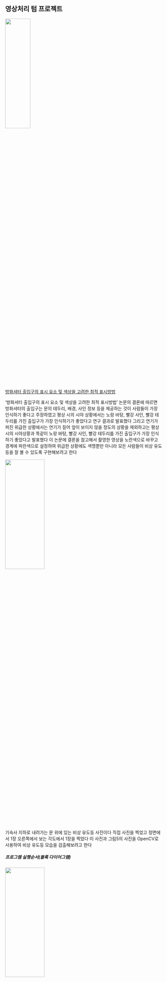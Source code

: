 ## 영상처리 텀 프로젝트
<img width="40%" height="30%" src="https://user-images.githubusercontent.com/89582059/133778564-c0f74577-f091-477b-9df1-76c986483560.png"/>

<a href="http://dcontent.dkyobobook.co.kr/genomad_gift/001/article/1/03/90/10390400.pdf">방화셔터 출입구의 표시 요소 및 색상을 고려한 최적 표시방법 <a/>

‘방화셔터 출입구의 표시 요소 및 색상을 고려한 최적 표시방법’ 논문의 결론에 따르면 방화셔터의 출입구는 문의 테두리, 배경, 사인 정보 등을 제공하는 것이 사람들이 가장 인식하기 좋다고 주장하였고 평상 시의 시야 상황에서는 노랑 바탕, 빨강 사인, 빨강 테두리를 가진 출입구가 가장 인식하기가 좋았다고 연구 결과로 발표했다 그리고 연기가 퍼진 위급한 상황에서는 연기가 짙어 앞이 보이지 않을 정도의 상황을 제외하고는 평상 시의 시야상황과 똑같이 노랑 바탕, 빨강 사인, 빨강 테두리를 가진 출입구가 가장 인식하기 좋았다고 발표했다 이 논문에 결론을 참고해서 촬영한 영상을 노란색으로 바꾸고 경계에 파란색으로 설정하여 위급한 상황에도 색맹뿐만 아니라 모든 사람들이 비상 유도등을 잘 볼 수 있도록 구현해보려고 한다

<img width="50%" height="30%" src="https://user-images.githubusercontent.com/89582059/133778757-4ba3ada0-9bb4-4bb0-acf7-e9e7d2fe7e3e.png"/> 

기숙사 지하로 내려가는 문 위에 있는 비상 유도등 사진이다 직접 사진을 찍었고 정면에서 1장 오른쪽에서 보는 각도에서 1장을 찍었다 이 사진과 그림5의 사진을 OpenCV로 사용하여 비상 유도등 모습을 검출해보려고 한다
    
##### 프로그램 실행순서(블록 다이어그램)
<img width="50%" height="30%" src="https://user-images.githubusercontent.com/89582059/133778996-e5f4be14-27ec-42df-b1f7-a879d39528bd.png"/> </br>

##### 코드 실행 결과

<img width="50%" height="30%" src="https://user-images.githubusercontent.com/89582059/133779447-308c60d1-95bb-443f-8a01-d0dba68718d3.png"/>   
왼쪽 상단은 원본 영상을 복사한 영상(src2)와 mask1을 bit AND 연산하여 출력한 bit_and2의 사진이고 시계 방향으로 2번째 사진은 원본 영상이다 3번째 노란색 사진은 원본 영상(src1)에서 노란색을 적용하여 mask1와 bit AND 연산을 한 영상이다 마지막 사진은 최종 결과 영상이다
비상 유도등이 그려진 부분(초록색)을 거의 정확하게 분할하여 검출에 성공하였다 검출한 비상 유도등 마스크의 색깔을 노란색으로 변경하고 상단에 사진이 잘렸지만 Exit 문자열이 생긴 것을 확인할 수 있다 또한 파란색 경계선도 비상 유도등 네모 범위 안으로 잘 그려진 것을 볼 수 있다
